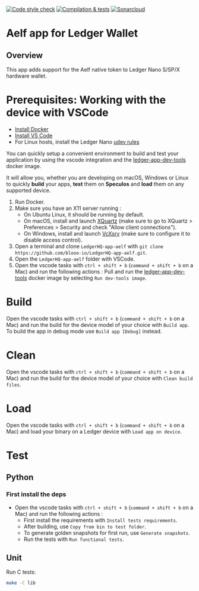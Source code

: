 [![Code style check](https://github.com/blooo-io/LedgerHQ-app-aelf/actions/workflows/lint-workflow.yml/badge.svg)](https://github.com/blooo-io/LedgerHQ-app-aelf/actions/workflows/lint-workflow.yml)
[![Compilation & tests](https://github.com/blooo-io/LedgerHQ-app-aelf/actions/workflows/ci-workflow.yml/badge.svg)](https://github.com/blooo-io/LedgerHQ-app-aelf/actions/workflows/ci-workflow.yml)
[![Sonarcloud](https://github.com/blooo-io/LedgerHQ-app-aelf/actions/workflows/sonarcloud.yml/badge.svg)](https://github.com/blooo-io/LedgerHQ-app-aelf/actions/workflows/sonarcloud.yml)

# Aelf app for Ledger Wallet

## Overview

This app adds support for the Aelf native token to Ledger Nano S/SP/X hardware wallet.

# Prerequisites: Working with the device with VSCode

* [Install Docker](https://docs.docker.com/get-docker/)
* [Install VS Code](https://code.visualstudio.com/download)
* For Linux hosts, install the Ledger Nano [udev rules](https://github.com/LedgerHQ/udev-rules)

You can quickly setup a convenient environment to build and test your application by using the vscode integration and the [ledger-app-dev-tools](https://github.com/LedgerHQ/ledger-app-builder/pkgs/container/ledger-app-builder%2Fledger-app-dev-tools) docker image.

It will allow you, whether you are developing on macOS, Windows or Linux to quickly **build** your apps, **test** them on **Speculos** and **load** them on any supported device.

1. Run Docker.
2. Make sure you have an X11 server running :
    * On Ubuntu Linux, it should be running by default.
    * On macOS, install and launch [XQuartz](https://www.xquartz.org/) (make sure to go to XQuartz > Preferences > Security and check "Allow client connections").
    * On Windows, install and launch [VcXsrv](https://sourceforge.net/projects/vcxsrv/) (make sure to configure it to disable access control).
3. Open a terminal and clone `LedgerHQ-app-aelf` with `git clone https://github.com/blooo-io/LedgerHQ-app-aelf.git`.
4. Open the `LedgerHQ-app-aelf` folder with VSCode.
5. Open the vscode tasks with  `ctrl + shift + b` (`command + shift + b` on a Mac) and run the following actions : Pull and run the [ledger-app-dev-tools](https://github.com/LedgerHQ/ledger-app-builder/pkgs/container/ledger-app-builder%2Fledger-app-dev-tools) docker image by selecting `Run dev-tools image`.
    
# Build
Open the vscode tasks with  `ctrl + shift + b` (`command + shift + b` on a Mac) and run the build for the device model of your choice with `Build app`.
To build the app in debug mode use `Build app [Debug]` instead.

# Clean
Open the vscode tasks with  `ctrl + shift + b` (`command + shift + b` on a Mac) and run the build for the device model of your choice with `Clean build files`.

# Load
Open the vscode tasks with  `ctrl + shift + b` (`command + shift + b` on a Mac) and load your binary on a Ledger device with `Load app on device`.
# Test
## Python
### First install the deps
* Open the vscode tasks with  `ctrl + shift + b` (`command + shift + b` on a Mac) and run the following actions :
    * First install the requirements with `Install tests requirements`.
    * After building, use `Copy from bin to test folder`.
    * To generate golden snapshots for first run, use `Generate snapshots`.
    * Run the tests with `Run functional tests`.
## Unit
Run C tests:
```bash
make -C lib
```
